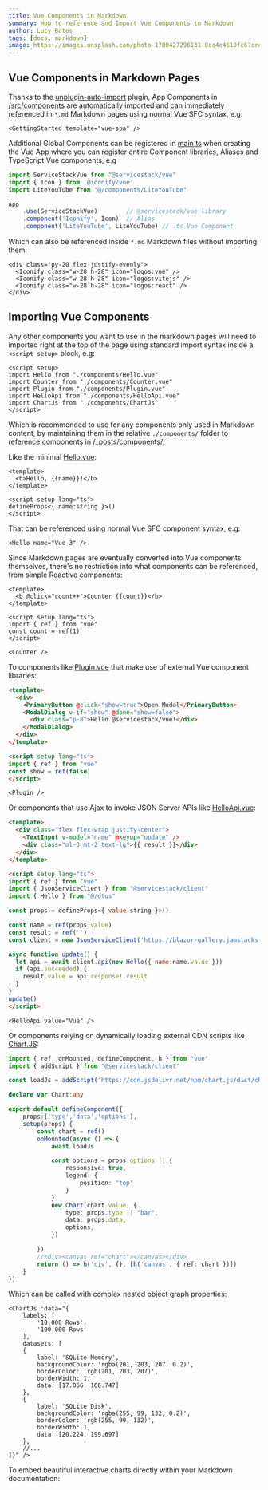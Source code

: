 ```yaml
---
title: Vue Components in Markdown
summary: How to reference and Import Vue Components in Markdown
author: Lucy Bates
tags: [docs, markdown]
image: https://images.unsplash.com/photo-1700427296131-0cc4c4610fc6?crop=entropy&fit=crop&h=1000&w=2000
---
```


<script setup>
import Hello from "./components/Hello.vue"
import Counter from "./components/Counter.vue"
import Plugin from "./components/Plugin.vue"
import HelloApi from "./components/HelloApi.vue"
import ChartJs from "./components/ChartJs"
</script>

## Vue Components in Markdown Pages

Thanks to the [unplugin-auto-import](https://github.com/unplugin/unplugin-auto-import) plugin, App Components in
[/src/components](https://github.com/NetCoreTemplates/vue-spa/tree/main/MyApp.Client/src/components) are automatically imported <!-- TODO: Replace with your own repo URL when available. Keeping OG reference for attribution & sourcing for now. -->
and can immediately referenced in `*.md` Markdown pages using normal Vue SFC syntax, e.g:

```tsx
<GettingStarted template="vue-spa" />
```

<div class="py-20 not-prose flex justify-center">
  <GettingStarted template="vue-spa" />
</div>

Additional Global Components can be registered in [main.ts](https://github.com/NetCoreTemplates/vue-spa/blob/main/src/main.ts) <!-- TODO: Replace with your own repo URL when available. Keeping OG reference for attribution & sourcing for now. -->
when creating the Vue App where you can register entire Component libraries, Aliases and TypeScript Vue components, e.g

```ts
import ServiceStackVue from "@servicestack/vue"
import { Icon } from '@iconify/vue'
import LiteYouTube from "@/components/LiteYouTube"

app
    .use(ServiceStackVue)        // @servicestack/vue library
    .component('Iconify', Icon)  // Alias
    .component('LiteYouTube', LiteYouTube) // .ts Vue Component
```

Which can also be referenced inside `*.md` Markdown files without importing them:

```tsx
<div class="py-20 flex justify-evenly">
  <Iconify class="w-28 h-28" icon="logos:vue" />
  <Iconify class="w-28 h-28" icon="logos:vitejs" />
  <Iconify class="w-28 h-28" icon="logos:react" />
</div>
```

<div class="py-20 flex justify-evenly">
  <Iconify class="w-28 h-28" icon="logos:vue" />
  <Iconify class="w-28 h-28" icon="logos:vitejs" />
  <Iconify class="w-28 h-28" icon="logos:react" />
</div>

## Importing Vue Components

Any other components you want to use in the markdown pages will need to imported right at the top of the page using standard 
import syntax inside a `<script setup>` block, e.g:

```tsx
<script setup>
import Hello from "./components/Hello.vue"
import Counter from "./components/Counter.vue"
import Plugin from "./components/Plugin.vue"
import HelloApi from "./components/HelloApi.vue"
import ChartJs from "./components/ChartJs"
</script>
```

Which is recommended to use for any components only used in Markdown content, by maintaining them in the relative `./components/` 
folder to reference components in [/_posts/components/](https://github.com/NetCoreTemplates/vue-spa/tree/main/MyApp.Client/src/_posts/components), <!-- TODO: Replace with your own repo URL when available. Keeping OG reference for attribution & sourcing for now. -->

Like the minimal [Hello.vue](https://github.com/NetCoreTemplates/vue-spa/tree/main/MyApp.Client/src/_posts/components/Hello.vue): <!-- TODO: Replace with your own repo URL when available. Keeping OG reference for attribution & sourcing for now. -->

```tsx
<template>
  <b>Hello, {{name}}!</b>
</template>

<script setup lang="ts">
defineProps<{ name:string }>()
</script>
```

That can be referenced using normal Vue SFC component syntax, e.g:

```tsx
<Hello name="Vue 3" />
```

<div class="text-center text-2xl py-2">
    <Hello name="Vue 3" />
</div>

Since Markdown pages are eventually converted into Vue components themselves, there's no restriction into what
components can be referenced, from simple Reactive components:

```tsx
<template>
  <b @click="count++">Counter {{count}}</b>
</template>

<script setup lang="ts">
import { ref } from "vue"
const count = ref(1)
</script>
```

```tsx
<Counter />
```

<div class="text-center text-2xl py-2 cursor-pointer select-none">
    <Counter />
</div>

To components like [Plugin.vue](https://github.com/NetCoreTemplates/vue-spa/tree/main/MyApp.Client/src/_posts/components/Plugin.vue) that <!-- TODO: Replace with your own repo URL when available. Keeping OG reference for attribution & sourcing for now. -->
make use of external Vue component libraries:

```html
<template>
  <div>
    <PrimaryButton @click="show=true">Open Modal</PrimaryButton>
    <ModalDialog v-if="show" @done="show=false">
      <div class="p-8">Hello @servicestack/vue!</div>
    </ModalDialog>
  </div>
</template>

<script setup lang="ts">
import { ref } from "vue"
const show = ref(false)
</script>
```

```tsx
<Plugin />
```

<div class="text-center">
    <Plugin id="plugin" class="text-2xl py-4" />
</div>

Or components that use Ajax to invoke JSON Server APIs like 
[HelloApi.vue](https://github.com/NetCoreTemplates/vue-spa/tree/main/MyApp.Client/src/_posts/components/HelloApi.vue): <!-- TODO: Replace with your own repo URL when available. Keeping OG reference for attribution & sourcing for now. -->

```html
<template>
  <div class="flex flex-wrap justify-center">
    <TextInput v-model="name" @keyup="update" />
    <div class="ml-3 mt-2 text-lg">{{ result }}</div>
  </div>
</template>

<script setup lang="ts">
import { ref } from "vue"
import { JsonServiceClient } from "@servicestack/client"
import { Hello } from "@/dtos"

const props = defineProps<{ value:string }>()

const name = ref(props.value)
const result = ref('')
const client = new JsonServiceClient('https://blazor-gallery.jamstacks.net')

async function update() {
  let api = await client.api(new Hello({ name:name.value }))
  if (api.succeeded) {
    result.value = api.response!.result
  }
}
update()
</script>
```

```tsx
<HelloApi value="Vue" />
```

<HelloApi value="Vue" />

Or components relying on dynamically loading external CDN scripts like [Chart.JS](https://www.chartjs.org):

```ts
import { ref, onMounted, defineComponent, h } from "vue"
import { addScript } from "@servicestack/client"

const loadJs = addScript('https://cdn.jsdelivr.net/npm/chart.js/dist/chart.umd.min.js')

declare var Chart:any

export default defineComponent({
    props:['type','data','options'],
    setup(props) {
        const chart = ref()
        onMounted(async () => {
            await loadJs

            const options = props.options || {
                responsive: true,
                legend: {
                    position: "top"
                }
            }
            new Chart(chart.value, {
                type: props.type || "bar",
                data: props.data,
                options,
            })

        })
        //<div><canvas ref="chart"></canvas></div>
        return () => h('div', {}, [h('canvas', { ref: chart })])
    }
})
```

Which can be called with complex nested object graph properties:

```tsx
<ChartJs :data="{
    labels: [
        '10,000 Rows',
        '100,000 Rows'
    ],
    datasets: [
    {
        label: 'SQLite Memory',
        backgroundColor: 'rgba(201, 203, 207, 0.2)',
        borderColor: 'rgb(201, 203, 207)',
        borderWidth: 1,
        data: [17.066, 166.747]
    },
    {
        label: 'SQLite Disk',
        backgroundColor: 'rgba(255, 99, 132, 0.2)',
        borderColor: 'rgb(255, 99, 132)',
        borderWidth: 1,
        data: [20.224, 199.697]
    },
    //...
]}" />
```

To embed beautiful interactive charts directly within your Markdown documentation:

<ChartJs :data="{
    labels: [
        '10,000 Rows',
        '100,000 Rows'
    ],
    datasets: [
    {
        label: 'SQLite Memory',
        backgroundColor: 'rgba(201, 203, 207, 0.2)',
        borderColor: 'rgb(201, 203, 207)',
        borderWidth: 1,
        data: [17.066, 166.747]
    },
    {
        label: 'SQLite Disk',
        backgroundColor: 'rgba(255, 99, 132, 0.2)',
        borderColor: 'rgb(255, 99, 132)',
        borderWidth: 1,
        data: [20.224, 199.697]
    },
    {
        label: 'PostgreSQL',
        backgroundColor: 'rgba(153, 102, 255, 0.2)',
        borderColor: 'rgb(153, 102, 255)',
        borderWidth: 1,
        data: [14.389, 115.645]
    },
    {
        label: 'MySQL',
        backgroundColor: 'rgba(54, 162, 235, 0.2)',
        borderColor: 'rgb(54, 162, 235)',
        borderWidth: 1,
        data: [64.389, 310.966]
    },
    {
        label: 'MySqlConnector',
        backgroundColor: 'rgba(255, 159, 64, 0.2)',
        borderColor: 'rgb(255, 159, 64)',
        borderWidth: 1,
        data: [64.427, 308.574]
    },
    {
        label: 'SQL Server',
        backgroundColor: 'rgba(255, 99, 132, 0.2)',
        borderColor: 'rgb(255, 99, 132)',
        borderWidth: 1,
        data: [89.821, 835.181]
    }]
}" />